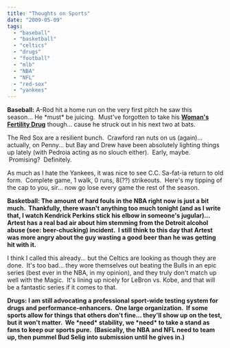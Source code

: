 ```yaml
---
title: "Thoughts on Sports"
date: "2009-05-09"
tags:
  - "baseball"
  - "basketball"
  - "celtics"
  - "drugs"
  - "football"
  - "mlb"
  - "NBA"
  - "NFL"
  - "red-sox"
  - "yankees"
---
```


**Baseball:** A-Rod hit a home run on the very first pitch he saw this season... He \*must\* be juicing.  Must've forgotten to take his **[Woman's Fertility Drug](http://wordstoplayby.wordpress.com/2009/05/07/gut-wrenching/)** though... cause he struck out in his next two at bats.

The Red Sox are a resilient bunch.  Crawford ran nuts on us (again)... actually, on Penny... but Bay and Drew have been absolutely lighting things up lately (with Pedroia acting as no slouch either).  Early, maybe.  Promising?  Definitely.

As much as I hate the Yankees, it was nice to see C.C. Sa-fat-ia return to old form.  Complete game, 1 walk, 0 runs, 8(??) strikeouts.  Here's my tipping of the cap to you, sir... now go lose every game the rest of the season.

**Basketball: The amount of hard fouls in the NBA right now is just a bit much.  Thankfully, there wasn't anything too much tonight (and as I write that, I watch Kendrick Perkins stick his elbow in someone's jugular)... Artest has a real bad air about him stemming from the Detroit alcohol abuse (see: beer-chucking) incident.  I still think to this day that Artest was more angry about the guy wasting a good beer than he was getting hit with it.**

I think I called this already... but the Celtics are looking as though they are done.  It's too bad... they wore themselves out beating the Bulls in an epic series (best ever in the NBA, in my opinion), and they truly don't match up well with the Magic.  It's lining up nicely for LeBron vs. Kobe, and that will be a fantastic series if it comes to that.

**Drugs: I am still advocating a professional sport-wide testing system for drugs and performance-enhancers.  One large organization.  If some sports allow for things that others don't fine... they'll show up on the test, but it won't matter.  We \*need\* stability, we \*need\* to take a stand as fans to keep our sports pure.  (Basically, the NBA and NFL need to team up, then pummel Bud Selig into submission until he gives in.)**
